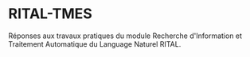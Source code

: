 # RITAL-TMES
Réponses aux travaux pratiques du module Recherche d'Information et Traitement Automatique du Language Naturel RITAL.
